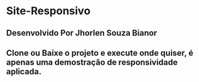 # Site-Responsivo 

## Desenvolvido Por Jhorlen Souza Bianor

## Clone ou Baixe o projeto e execute onde quiser, é apenas uma demostração de responsividade aplicada.
